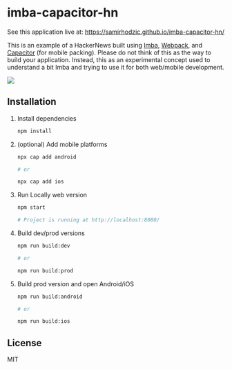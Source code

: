 # imba-capacitor-hn

See this application live at: https://samirhodzic.github.io/imba-capacitor-hn/

This is an example of a HackerNews built using [Imba](http://imba.io), [Webpack](https://webpack.js.org), and [Capacitor](https://capacitor.ionicframework.com) (for mobile packing). Please do not think of this as the way to build your application. Instead, this as an experimental concept used to understand a bit Imba and trying to use it for both web/mobile development.

<img src="assets/imba-capacitor-hn.gif"/>

## Installation

1. Install dependencies
    ```sh
    npm install
    ```
2. (optional) Add mobile platforms
    ```sh
    npx cap add android
    
    # or
    
    npx cap add ios
    ```
3. Run Locally web version
    ```sh
    npm start

    # Project is running at http://localhost:8080/
    ```
4. Build dev/prod versions
    ```sh
    npm run build:dev
    
    # or
    
    npm run build:prod
    ```
5. Build prod version and open Android/iOS
    ```sh
    npm run build:android
    
    # or
    
    npm run build:ios
    ```

## License

MIT